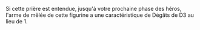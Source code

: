 Si cette prière est entendue, jusqu'à votre prochaine phase des héros, l'arme de mêlée de cette figurine a une caractéristique de Dégâts de D3 au lieu de 1.